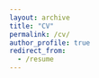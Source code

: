```yaml
---
layout: archive
title: "CV"
permalink: /cv/
author_profile: true
redirect_from:
  - /resume
---
```


<!---
# <iframe src="/files/pdf/Williams CV.pdf" width="100%" height="500" frameborder="no" border="0" marginwidth="0" marginheight="0"></iframe>

# You can download a PDF copy of my CV [here](/files/pdf/Williams CV.pdf).
-->
